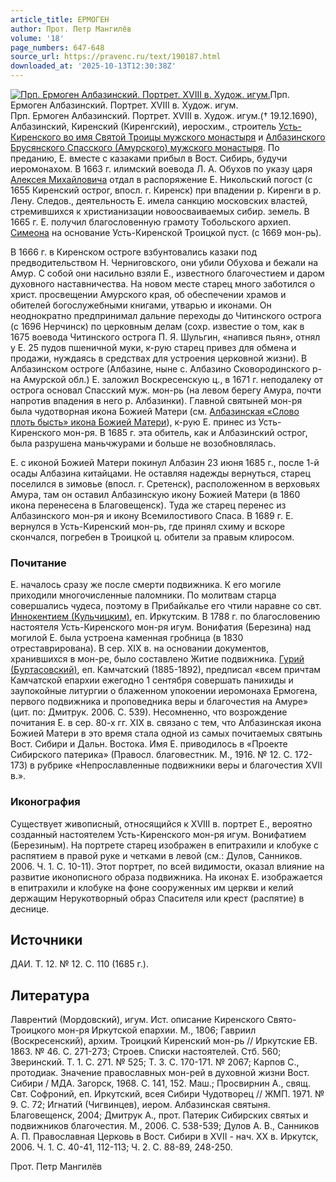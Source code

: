 ```yaml
---
article_title: ЕРМОГЕН
author: Прот. Петр Мангилёв
volume: '18'
page_numbers: 647-648
source_url: https://pravenc.ru/text/190187.html
downloaded_at: '2025-10-13T12:30:38Z'
---
```


[![Прп. Ермоген Албазинский. Портрет. XVIII в. Худож. игум.](https://pravenc.ru/data/635/493/1234/i200.jpg "Кликните для увеличения картинки")](https://pravenc.ru/data/635/493/1234/i400.jpg)Прп. Ермоген Албазинский. Портрет. XVIII в. Худож. игум.  
Прп. Ермоген Албазинский. Портрет. XVIII в. Худож. игум.(† 19.12.1690), Албазинский, Киренский (Киренгский), иеросхим., строитель [Усть-Киренского во имя Святой Троицы мужского монастыря](<https://pravenc.ru/text/Усть-Киренского во имя Святой Троицы мужского монастыря.html>) и [Албазинского Брусянского Спасского (Амурского) мужcкого монастыря](<https://pravenc.ru/text/Албазинского Брусянского Спасского (Амурского) мужcкого монастыря.html>). По преданию, Е. вместе с казаками прибыл в Вост. Сибирь, будучи иеромонахом. В 1663 г. илимский воевода Л. А. Обухов по указу царя [Алексея Михайловича](<https://pravenc.ru/text/Алексея Михайловича.html>) отдал в распоряжение Е. Никольский погост (с 1655 Киренский острог, впосл. г. Киренск) при впадении р. Киренги в р. Лену. Следов., деятельность Е. имела санкцию московских властей, стремившихся к христианизации новоосваиваемых сибир. земель. В 1665 г. Е. получил благословенную грамоту Тобольского архиеп. [Симеона](https://pravenc.ru/text/Симеона.html) на основание Усть-Киренской Троицкой пуст. (с 1669 мон-рь).

В 1666 г. в Киренском остроге взбунтовались казаки под предводительством Н. Черниговского, они убили Обухова и бежали на Амур. С собой они насильно взяли Е., известного благочестием и даром духовного наставничества. На новом месте старец много заботился о христ. просвещении Амурского края, об обеспечении храмов и обителей богослужебными книгами, утварью и иконами. Он неоднократно предпринимал дальние переходы до Читинского острога (с 1696 Нерчинск) по церковным делам (сохр. известие о том, как в 1675 воевода Читинского острога П. Я. Шульгин, «напився пьян», отнял у Е. 25 пудов пшеничной муки, к-рую старец привез для обмена и продажи, нуждаясь в средствах для устроения церковной жизни). В Албазинском остроге (Албазине, ныне с. Албазино Сковородинского р-на Амурской обл.) Е. заложил Воскресенскую ц., в 1671 г. неподалеку от острога основал Спасский муж. мон-рь (на левом берегу Амура, почти напротив впадения в него р. Албазинки). Главной святыней мон-ря была чудотворная икона Божией Матери (см. [Албазинская «Слово плоть бысть» икона Божией Матери](<https://pravenc.ru/text/АЛБАЗИНСКИЙ БРУСЯНСКИЙ СПАССКИЙ x5bАМУРСКИЙx5d МУЖСКОЙ МОНАСТЫРЬ.html>)), к-рую Е. принес из Усть-Киренского мон-ря. В 1685 г. эта обитель, как и Албазинский острог, была разрушена маньчжурами и больше не возобновлялась.

Е. с иконой Божией Матери покинул Албазин 23 июня 1685 г., после 1-й осады Албазина китайцами. Не оставляя надежды вернуться, старец поселился в зимовье (впосл. г. Сретенск), расположенном в верховьях Амура, там он оставил Албазинскую икону Божией Матери (в 1860 икона перенесена в Благовещенск). Туда же старец перенес из Албазинского мон-ря и икону Всемилостивого Спаса. В 1689 г. Е. вернулся в Усть-Киренский мон-рь, где принял схиму и вскоре скончался, погребен в Троицкой ц. обители за правым клиросом.

### Почитание

Е. началось сразу же после смерти подвижника. К его могиле приходили многочисленные паломники. По молитвам старца совершались чудеса, поэтому в Прибайкалье его чтили наравне со свт. [Иннокентием (Кульчицким)](<https://pravenc.ru/text/Иннокентием (Кульчицким).html>), еп. Иркутским. В 1788 г. по благословению настоятеля Усть-Киренского мон-ря игум. Вонифатия (Березина) над могилой Е. была устроена каменная гробница (в 1830 отреставрирована). В сер. XIX в. на основании документов, хранившихся в мон-ре, было составлено Житие подвижника. [Гурий (Буртасовский)](https://pravenc.ru/text/Гурий.html), еп. Камчатский (1885-1892), предписал «всем причтам Камчатской епархии ежегодно 1 сентября совершать панихиды и заупокойные литургии о блаженном упокоении иеромонаха Ермогена, первого подвижника и проповедника веры и благочестия на Амуре» (цит. по: Дмитрук. 2006. С. 539). Несомненно, что возрождение почитания Е. в сер. 80-х гг. XIX в. связано с тем, что Албазинская икона Божией Матери в это время стала одной из самых почитаемых святынь Вост. Сибири и Дальн. Востока. Имя Е. приводилось в «Проекте Сибирского патерика» (Правосл. благовестник. М., 1916. № 12. С. 172-173) в рубрике «Непрославленные подвижники веры и благочестия XVII в.».

### Иконография

Существует живописный, относящийся к XVIII в. портрет Е., вероятно созданный настоятелем Усть-Киренского мон-ря игум. Вонифатием (Березиным). На портрете старец изображен в епитрахили и клобуке с распятием в правой руке и четками в левой (см.: Дулов, Санников. 2006. Ч. 1. С. 10-11). Этот портрет, по всей видимости, оказал влияние на развитие иконописного образа подвижника. На иконах Е. изображается в епитрахили и клобуке на фоне сооруженных им церкви и келий держащим Нерукотворный образ Спасителя или крест (распятие) в деснице.

## Источники

ДАИ. Т. 12. № 12. С. 110 (1685 г.).

## Литература

Лаврентий (Мордовский), игум. Ист. описание Киренского Свято-Троицкого мон-ря Иркутской епархии. М., 1806; Гавриил (Воскресенский), архим. Троицкий Киренский мон-рь // Иркутские ЕВ. 1863. № 46. С. 271-273; Строев. Списки настоятелей. Стб. 560; Зверинский. Т. 1. С. 271. № 525; Т. 3. С. 170-171. № 2067; Карпов С., протодиак. Значение православных мон-рей в духовной жизни Вост. Сибири / МДА. Загорск, 1968. С. 141, 152. Маш.; Просвирнин А., свящ. Свт. Софроний, еп. Иркутский, всея Сибири Чудотворец // ЖМП. 1971. № 9. С. 72; Игнатий (Чигвинцев), иером. Албазинская святыня. Благовещенск, 2004; Дмитрук А., прот. Патерик Сибирских святых и подвижников благочестия. М., 2006. С. 538-539; Дулов А. В., Санников А. П. Православная Церковь в Вост. Сибири в XVII - нач. XX в. Иркутск, 2006. Ч. 1. С. 40-41, 112-113; Ч. 2. С. 88-89, 248-250.

Прот. Петр Мангилёв
